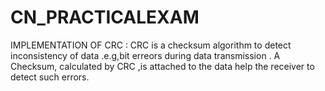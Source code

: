 # CN_PRACTICALEXAM
IMPLEMENTATION OF CRC : CRC  is a checksum algorithm to detect inconsistency of data .e.g,bit erreors during data transmission . A Checksum, calculated by CRC ,is attached to the data help the receiver to detect such errors.
